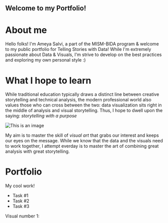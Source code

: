 ## Welcome to my Portfolio!

# About me
Hello folks! I'm Ameya Salvi, a part of the MISM-BIDA program & welcome to my public portfolio for Telling Stories with Data! 
While I'm extremely passionate about Data & Visuals, I'm strive to develop on the best practices and exploring my own personal style :)

# What I hope to learn 
While traditional education typically draws a distinct line between creative storytelling and technical analysis, the modern professional world also values those who can cross between the two: data visualization sits right in the middle of analysis and visual storytelling. Thus, I hope to dwell upon the saying: *storytelling with a purpose*

![This is an image](https://croz.net/wp-content/uploads/2019/08/1_DataVisualization-1024x719.jpg)

My aim is to master the skill of _visual art_ that grabs our interest and keeps our eyes on the message. 
While we know that the data and the visuals need to work together, I attempt everday is to master the art of combining great analysis with great storytelling.

# Portfolio
My cool work!
- Task #1
- Task #2
- Task #3

Visual number 1:
<div class="flourish-embed flourish-chart" data-src="visualisation/8558657"><script src="https://public.flourish.studio/resources/embed.js"></script></div>
